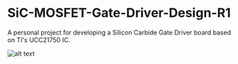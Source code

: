 # SiC-MOSFET-Gate-Driver-Design-R1
A personal project for developing a Silicon Carbide Gate Driver board based on TI's UCC21750 IC.

![alt text](https://github.com/UddhavRSurve/SiC-MOSFET-Gate-Driver-Design-R1/Images/UCC21750_Pinout_transp.png?raw=true)

